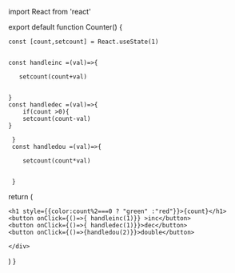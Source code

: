 import React from 'react'

export default function Counter() {

    const [count,setcount] = React.useState(1)


    const handleinc =(val)=>{

       setcount(count+val) 


    }
    const handledec =(val)=>{
        if(count >0){
        setcount(count-val) 
    }
 
     }
     const handledou =(val)=>{

        setcount(count*val) 
 
 
     }



  return (
    <div>

    <h1 style={{color:count%2===0 ? "green" :"red"}}>{count}</h1>
    <button onClick={()=>{ handleinc(1)}} >inc</button>
    <button onClick={()=>{ handledec(1)}}>dec</button>
    <button onClick={()=>{handledou(2)}}>double</button>

    </div>
  )
}
